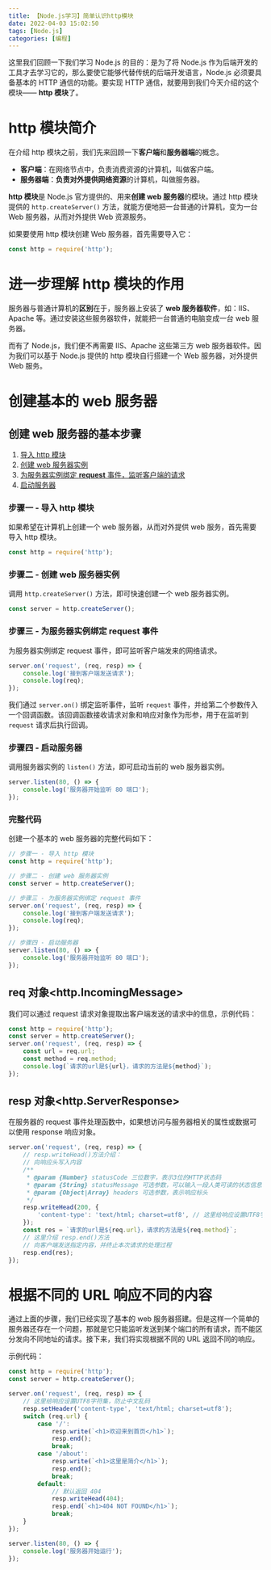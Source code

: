 ```yaml
---
title: 【Node.js学习】简单认识http模块
date: 2022-04-03 15:02:50
tags: [Node.js]
categories: [编程]
---
```


这里我们回顾一下我们学习 Node.js 的目的：是为了将 Node.js 作为后端开发的工具才去学习它的，那么要使它能够代替传统的后端开发语言，Node.js 必须要具备基本的 HTTP 通信的功能。要实现 HTTP 通信，就要用到我们今天介绍的这个模块—— **http 模块**了。

<!-- more -->

<!-- toc -->

# http 模块简介

在介绍 http 模块之前，我们先来回顾一下**客户端**和**服务器端**的概念。

-   **客户端**：在网络节点中，负责消费资源的计算机，叫做客户端。
-   **服务器端**：**负责对外提供网络资源**的计算机，叫做服务器。

**http 模块**是 Node.js 官方提供的、用来**创建 web 服务器**的模块。通过 http 模块提供的 `http.createServer()` 方法，就能方便地把一台普通的计算机，变为一台 Web 服务器，从而对外提供 Web 资源服务。

如果要使用 http 模块创建 Web 服务器，首先需要导入它：

```js
const http = require('http');
```

# 进一步理解 http 模块的作用

服务器与普通计算机的**区别**在于，服务器上安装了 **web 服务器软件**，如：IIS、Apache 等。通过安装这些服务器软件，就能把一台普通的电脑变成一台 web 服务器。

而有了 Node.js，我们便不再需要 IIS、Apache 这些第三方 web 服务器软件。因为我们可以基于 Node.js 提供的 http 模块自行搭建一个 Web 服务器，对外提供 Web 服务。

# 创建基本的 web 服务器

## 创建 web 服务器的基本步骤

1. <a href="#步骤一-导入-http-模块">导入 http 模块</a>
2. <a href="#步骤二-创建-web-服务器实例">创建 web 服务器实例</a>
3. <a href="#步骤三-为服务器实例绑定-request-事件">为服务器实例绑定 **request** 事件，监听客户端的请求</a>
4. <a href="#步骤四-启动服务器">启动服务器</a>

### 步骤一 - 导入 http 模块

如果希望在计算机上创建一个 web 服务器，从而对外提供 web 服务，首先需要导入 http 模块。

```js
const http = require('http');
```

### 步骤二 - 创建 web 服务器实例

调用 `http.createServer()` 方法，即可快速创建一个 web 服务器实例。

```js
const server = http.createServer();
```

### 步骤三 - 为服务器实例绑定 request 事件

为服务器实例绑定 request 事件，即可监听客户端发来的网络请求。

```js
server.on('request', (req, resp) => {
	console.log('接到客户端发送请求');
	console.log(req);
});
```

我们通过 `server.on()` 绑定监听事件，监听 `request` 事件，并给第二个参数传入一个回调函数。该回调函数接收请求对象和响应对象作为形参，用于在监听到 `request` 请求后执行回调。

### 步骤四 - 启动服务器

调用服务器实例的 `listen()` 方法，即可启动当前的 web 服务器实例。

```js
server.listen(80, () => {
	console.log('服务器开始监听 80 端口');
});
```

### 完整代码

创建一个基本的 web 服务器的完整代码如下：

```js
// 步骤一 - 导入 http 模块
const http = require('http');

// 步骤二 - 创建 web 服务器实例
const server = http.createServer();

// 步骤三 - 为服务器实例绑定 request 事件
server.on('request', (req, resp) => {
	console.log('接到客户端发送请求');
	console.log(req);
});

// 步骤四 - 启动服务器
server.listen(80, () => {
	console.log('服务器开始监听 80 端口');
});
```

## req 对象<http.IncomingMessage>

我们可以通过 request 请求对象提取出客户端发送的请求中的信息，示例代码：

```js
const http = require('http');
const server = http.createServer();
server.on('request', (req, resp) => {
	const url = req.url;
	const method = req.method;
	console.log(`请求的url是${url}，请求的方法是${method}`);
});
```

## resp 对象<http.ServerResponse>

在服务器的 request 事件处理函数中，如果想访问与服务器相关的属性或数据可以使用 response 响应对象。

```js
server.on('request', (req, resp) => {
	// resp.writeHead()方法介绍：
	// 向响应头写入内容
	/**
	 * @param {Number} statusCode 三位数字，表示3位的HTTP状态码
	 * @param {String} statusMessage 可选参数，可以输入一段人类可读的状态信息
	 * @param {Object|Array} headers 可选参数，表示响应标头
	 */
	resp.writeHead(200, {
		'content-type': 'text/html; charset=utf8', // 这里给响应设置UTF8字符集，防止中文乱码
	});
	const res = `请求的url是${req.url}，请求的方法是${req.method}`;
	// 这里介绍 resp.end()方法
	// 向客户端发送指定内容，并终止本次请求的处理过程
	resp.end(res);
});
```

# 根据不同的 URL 响应不同的内容

通过上面的步骤，我们已经实现了基本的 web 服务器搭建。但是这样一个简单的服务器还存在一个问题，那就是它只能监听发送到某个端口的所有请求，而不能区分发向不同地址的请求。接下来，我们将实现根据不同的 URL 返回不同的响应。

示例代码：

```js
const http = require('http');
const server = http.createServer();

server.on('request', (req, resp) => {
	// 这里给响应设置UTF8字符集，防止中文乱码
	resp.setHeader('content-type', 'text/html; charset=utf8');
	switch (req.url) {
		case '/':
			resp.write(`<h1>欢迎来到首页</h1>`);
			resp.end();
			break;
		case '/about':
			resp.write(`<h1>这里是简介</h1>`);
			resp.end();
			break;
		default:
			// 默认返回 404
			resp.writeHead(404);
			resp.end(`<h1>404 NOT FOUND</h1>`);
			break;
	}
});

server.listen(80, () => {
	console.log('服务器开始运行');
});
```
